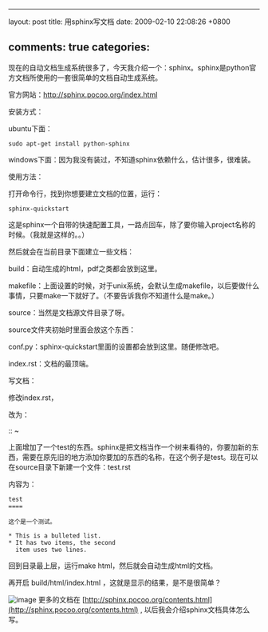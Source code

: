 
---
layout: post
title: 用sphinx写文档
date: 2009-02-10 22:08:26 +0800

comments: true
categories: 
---
现在的自动文档生成系统很多了，今天我介绍一个：sphinx。sphinx是python官方文档所使用的一套很简单的文档自动生成系统。

官方网站：http://sphinx.pocoo.org/index.html

安装方式：

ubuntu下面：

    sudo apt-get install python-sphinx

windows下面：因为我没有装过，不知道sphinx依赖什么，估计很多，很难装。

使用方法：

打开命令行，找到你想要建立文档的位置，运行：

    sphinx-quickstart

这是sphinx一个自带的快速配置工具，一路点回车，除了要你输入project名称的时候。（我就是这样的。。）

然后就会在当前目录下面建立一些文档：

build：自动生成的html，pdf之类都会放到这里。

makefile：上面设置的时候，对于unix系统，会默认生成makefile，以后要做什么事情，只要make一下就好了。（不要告诉我你不知道什么是make。）

source：当然是文档源文件目录了呀。

source文件夹初始时里面会放这个东西：

conf.py：sphinx-quickstart里面的设置都会放到这里。随便修改吧。

index.rst：文档的最顶端。

写文档：

修改index.rst，

改为：

::
  ~ 

上面增加了一个test的东西。sphinx是把文档当作一个树来看待的，你要加新的东西，需要在原先旧的地方添加你要加的东西的名称，在这个例子是test。现在可以在source目录下新建一个文件：test.rst

内容为：

    test
    ==== 

    这个是一个测试。

    * This is a bulleted list.
    * It has two items, the second
      item uses two lines.

回到目录最上层，运行make html，然后就会自动生成html的文档。

再开启 build/html/index.html ，这就是显示的结果，是不是很简单？

![image](http://dl.dropbox.com/u/1167873/images/sphinx.png)
更多的文档在
[http://sphinx.pocoo.org/contents.html](http://sphinx.pocoo.org/contents.html)
, 以后我会介绍sphinx文档具体怎么写。
